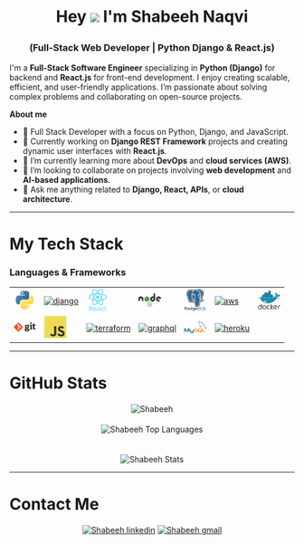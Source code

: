 <h1 align="center">
  
Hey <img src="https://raw.githubusercontent.com/iampavangandhi/iampavangandhi/master/gifs/Hi.gif" height="40px"> I'm Shabeeh Naqvi
<h3 align="center">(Full-Stack Web Developer | Python Django & React.js)</h3>
</h1>

<div align="center">
  

</div>

I'm a **Full-Stack Software Engineer** specializing in **Python (Django)** for backend and **React.js** for front-end development. I enjoy creating scalable, efficient, and user-friendly applications. I’m passionate about solving complex problems and collaborating on open-source projects. 

**About me**

- 💼 Full Stack Developer with a focus on Python, Django, and JavaScript.
- 🔭 Currently working on **Django REST Framework** projects and creating dynamic user interfaces with **React.js**.
- 🌱 I’m currently learning more about **DevOps** and **cloud services (AWS)**.
- 👯 I’m looking to collaborate on projects involving **web development** and **AI-based applications**.
- 💬 Ask me anything related to **Django, React, APIs**, or **cloud architecture**.

---

<h1>My Tech Stack</h1>

### Languages & Frameworks

<p align="left">
  <table>
    <tr>
      <td>
        <a href="https://www.python.org/" target="_blank">
          <img src="https://raw.githubusercontent.com/devicons/devicon/master/icons/python/python-original.svg" alt="python" width="40" height="40"/>
        </a>
      </td>
      <td>
        <a href="https://www.djangoproject.com/" target="_blank">
          <img src="https://cdn.worldvectorlogo.com/logos/django.svg" alt="django" width="40" height="40"/>
        </a>
      </td>
      <td>
        <a href="https://reactjs.org/" target="_blank">
          <img src="https://raw.githubusercontent.com/devicons/devicon/master/icons/react/react-original-wordmark.svg" alt="react" width="40" height="40"/>
        </a>
      </td>
      <td>
        <a href="https://nodejs.org/" target="_blank">
          <img src="https://raw.githubusercontent.com/devicons/devicon/master/icons/nodejs/nodejs-original-wordmark.svg" alt="nodejs" width="40" height="40"/>
        </a>
      </td>
      <td>
        <a href="https://www.postgresql.org/" target="_blank">
          <img src="https://raw.githubusercontent.com/devicons/devicon/master/icons/postgresql/postgresql-original-wordmark.svg" alt="postgresql" width="40" height="40"/>
        </a>
      </td>
      <td>
        <a href="https://aws.amazon.com/" target="_blank">
          <img src="https://cdn.worldvectorlogo.com/logos/aws-2.svg" alt="aws" width="40" height="40"/>
        </a>
      </td>
      <td>
        <a href="https://docker.com/" target="_blank">
          <img src="https://raw.githubusercontent.com/devicons/devicon/master/icons/docker/docker-original-wordmark.svg" alt="docker" width="40" height="40"/>
        </a>
      </td>
    </tr>
    <tr>
      <td>
        <a href="https://git-scm.com/" target="_blank">
          <img src="https://raw.githubusercontent.com/devicons/devicon/master/icons/git/git-original-wordmark.svg" alt="git" width="40" height="40"/>
        </a>
      </td>
      <td>
        <a href="https://www.javascript.com/" target="_blank">
          <img src="https://raw.githubusercontent.com/devicons/devicon/master/icons/javascript/javascript-original.svg" alt="javascript" width="40" height="40"/>
        </a>
      </td>
      <td>
        <a href="https://www.terraform.io/" target="_blank">
          <img src="https://www.vectorlogo.zone/logos/terraformio/terraformio-icon.svg" alt="terraform" width="40" height="40"/>
        </a>
      </td>
      <td>
        <a href="https://graphql.org/" target="_blank">
          <img src="https://www.vectorlogo.zone/logos/graphql/graphql-icon.svg" alt="graphql" width="40" height="40"/>
        </a>
      </td>
      <td>
        <a href="https://www.mysql.com/" target="_blank">
          <img src="https://raw.githubusercontent.com/devicons/devicon/master/icons/mysql/mysql-original-wordmark.svg" alt="mysql" width="40" height="40"/>
        </a>
      </td>
      <td>
        <a href="https://heroku.com" target="_blank">
          <img src="https://www.vectorlogo.zone/logos/heroku/heroku-icon.svg" alt="heroku" width="40" height="40"/>
        </a>
      </td>
    </tr>
  </table>
</p>

---

<h1>GitHub Stats</h1>
<div align="center"> 
<img align="center" src="https://github-readme-streak-stats.herokuapp.com/?user=shabeeh21291&theme=highcontrast&line_height=20" alt="Shabeeh"/>
</div>

<br/>
<div align="center"> 
<div><img height=259 align="center" src="https://github-readme-stats.vercel.app/api/top-langs/?username=shabeeh21291&layout=compact&hide=html&theme=tokyonight" alt="Shabeeh Top Languages" /></div>
<br />
<br />
<div><img align="center" src="https://github-readme-stats.vercel.app/api?username=shabeeh2129&show_icons=true&theme=tokyonight" alt="Shabeeh Stats" /></div>
</div>

---

<h1>Contact Me</h1>
<div align="center">
<p align="center">
<a href="https://www.linkedin.com/in/syed-shabeeh-ul-hassan-46b626150/" target="blank"><img align="center" src="https://raw.githubusercontent.com/rahuldkjain/github-profile-readme-generator/master/src/images/icons/Social/linked-in-alt.svg" alt="Shabeeh linkedin" height="30" width="40" /></a>
  <a href="mailto:s.naqvi2129@gmail.com" target="blank"><img align="center" src="https://cdn.icon-icons.com/icons2/1826/PNG/128/4202011emailgmaillogomailsocialsocialmedia-115677_115624.png" alt="Shabeeh gmail" height="30" width="30" /></a>
</p>
</div>
